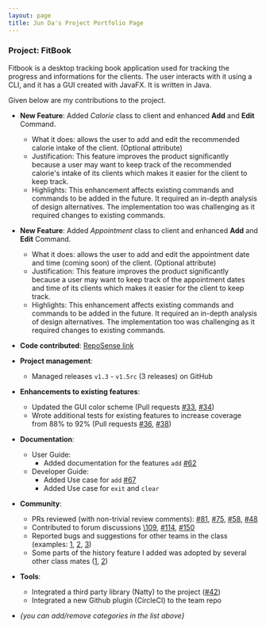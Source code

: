```yaml
---
layout: page
title: Jun Da's Project Portfolio Page
---
```


### Project: FitBook

Fitbook is a desktop tracking book application used for tracking the progress and informations
for the clients. The user interacts with it using a CLI, and it has a GUI created with JavaFX.
It is written in Java.

Given below are my contributions to the project.

* **New Feature**: Added *Calorie* class to client and enhanced **Add** and **Edit** Command.
  * What it does: allows the user to add and edit the recommended calorie intake of the client. (Optional attribute)
  * Justification: This feature improves the product significantly because a user may want to keep track of the
  recommended calorie's intake of its clients which makes it easier for the client to keep track.
  * Highlights: This enhancement affects existing commands and commands to be added in the future. It required an in-depth analysis of design alternatives. The implementation too was challenging as it required changes to existing commands.

* **New Feature**: Added *Appointment* class to client and enhanced **Add** and **Edit** Command.
  * What it does: allows the user to add and edit the appointment date and time (coming soon) of the client. (Optional attribute)
  * Justification: This feature improves the product significantly because a user may want to keep track of the
    appointment dates and time of its clients which makes it easier for the client to keep track.
  * Highlights: This enhancement affects existing commands and commands to be added in the future. It required an in-depth analysis of design alternatives. The implementation too was challenging as it required changes to existing commands.

* **Code contributed**: [RepoSense link]()

* **Project management**:
  * Managed releases `v1.3` - `v1.5rc` (3 releases) on GitHub

* **Enhancements to existing features**:
  * Updated the GUI color scheme (Pull requests [\#33](), [\#34]())
  * Wrote additional tests for existing features to increase coverage from 88% to 92% (Pull requests [\#36](), [\#38]())

* **Documentation**:
  * User Guide:
    * Added documentation for the features `add` [\#62](https://github.com/AY2223S2-CS2103T-T15-2/tp/pull/62)
  * Developer Guide:
    * Added Use case for `add` [\#67](https://github.com/AY2223S2-CS2103T-T15-2/tp/pull/67)
    * Added Use case for `exit` and `clear`

* **Community**:
  * PRs reviewed (with non-trivial review comments):
  [\#81](https://github.com/AY2223S2-CS2103T-T15-2/tp/pull/81),
  [\#75](https://github.com/AY2223S2-CS2103T-T15-2/tp/pull/75), 
  [\#58](https://github.com/AY2223S2-CS2103T-T15-2/tp/pull/58), 
  [\#48](https://github.com/AY2223S2-CS2103T-T15-2/tp/pull/48)
  * Contributed to forum discussions
  [\109](https://github.com/nus-cs2103-AY2223S2/forum/issues/109),
  [\#114](https://github.com/nus-cs2103-AY2223S2/forum/issues/114),
  [\#150](https://github.com/nus-cs2103-AY2223S2/forum/issues/150)
  * Reported bugs and suggestions for other teams in the class (examples: [1](), [2](), [3]())
  * Some parts of the history feature I added was adopted by several other class mates ([1](), [2]())

* **Tools**:
  * Integrated a third party library (Natty) to the project ([\#42]())
  * Integrated a new Github plugin (CircleCI) to the team repo

* _{you can add/remove categories in the list above}_

